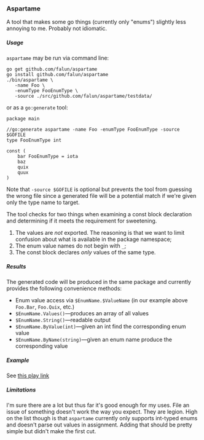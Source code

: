 ### Aspartame

A tool that makes some go things (currently only "enums") slightly less annoying to me. Probably not idiomatic.


##### Usage
`aspartame` may be run via command line:

	go get github.com/falun/aspartame
	go install github.com/falun/aspartame
	./bin/aspartame \
	   -name Foo \
	   -enumType FooEnumType \
	   -source ./src/github.com/falun/aspartame/testdata/

or as a `go:generate` tool:

	package main
	
	//go:generate aspartame -name Foo -enumType FooEnumType -source $GOFILE
	type FooEnumType int
	
	const (
		bar FooEnumType = iota
		baz
		quix
		quux
	)

Note that `-source $GOFILE` is optional but prevents the tool from guessing the wrong file since a generated file will be a potential match if we're given only the type name to target.

The tool checks for two things when examining a const block declaration and determining if it meets the requirement for sweetening.

1. The values are _not_ exported. The reasoning is that we want to limit confusion about what is available in the package namespace;
2. The enum value names do not begin with `_`;
3. The const block declares _only_ values of the same type.

##### Results
The generated code will be produced in the same package and currently provides the following convenience methods:

* Enum value access via `$EnumName.$ValueName` (in our example above `Foo.Bar`, `Foo.Quix`, etc.)
* `$EnumName.Values()`&mdash;produces an array of all values
* `$EnumName.String()`&mdash;readable output
* `$EnumName.ByValue(int)`&mdash;given an int find the corresponding enum value
* `$EnumName.ByName(string)`&mdash;given an enum name produce the corresponding value

##### Example
See [this play link](http://play.golang.org/p/WJqHhz2K6y)

##### Limitations
I'm sure there are a lot but thus far it's good enough for my uses. File an issue of something doesn't work the way you expect.
They are legion. High on the list though is that `aspartame` currently only supports int-typed enums and doesn't parse out values in assignment. Adding that should be pretty simple but didn't make the first cut.
